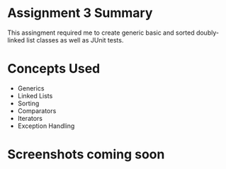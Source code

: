 # Assignment 3 Summary

This assingment required me to create generic basic and sorted doubly-linked list classes as well as JUnit tests.

# Concepts Used
* Generics
* Linked Lists
* Sorting
* Comparators
* Iterators
* Exception Handling

# Screenshots coming soon
